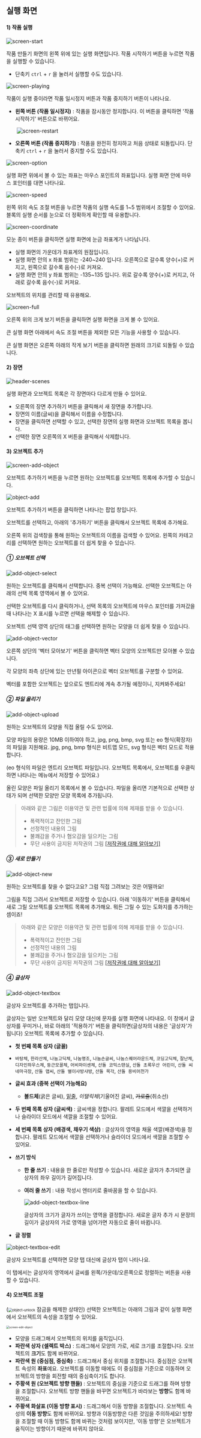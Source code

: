 ## 실행 화면



#### 1) 작품 실행



![screen-start](images/window/screen-start.png)



작품 만들기 화면의 왼쪽 위에 있는 실행 화면입니다. 작품 시작하기 버튼을 누르면 작품을 실행할 수 있습니다.

+ 단축키 `ctrl` + `r` 을 눌러서 실행할 수도 있습니다.



![screen-playing](images/window/screen-playing.png)



작품이 실행 중이라면 작품 일시정지 버튼과 작품 중지하기 버튼이 나타나요.

+ **왼쪽 버튼 (작품 일시정지)** : 작품을 잠시동안 정지합니다. 이 버튼을 클릭하면 '작품 시작하기' 버튼으로 바뀌어요.

  

  ​                                                                                             ![screen-restart](images/window/screen-restart.png) 

  

+ **오른쪽 버튼 (작품 중지하기)** : 작품을 완전히 정지하고 처음 상태로 되돌립니다. 단축키 `ctrl` + `r` 을 눌러서 중지할 수도 있습니다.



![screen-option](images/window/screen-option.png)



실행 화면 위에서 볼 수 있는 좌표는 마우스 포인트의 좌표입니다. 실행 화면 안에 마우스 포인터를 대면 나타나요.



![screen-speed](images/window/screen-speed.png)



왼쪽 위의 속도 조절 버튼을 누르면 작품의 실행 속도를 1~5 범위에서 조절할 수 있어요. 블록의 실행 순서를 눈으로 더 정확하게 확인할 때 유용합니다.



![screen-coordinate](images/window/screen-coordinate.png)



모눈 종이 버튼을 클릭하면 실행 화면에 눈금 좌표계가 나타납니다.

+ 실행 화면의 가운데가 좌표계의 원점입니다.
+ 실행 화면 안의 x 좌표 범위는 -240~240 입니다. 오른쪽으로 갈수록 양수(+)로 커지고, 왼쪽으로 갈수록 음수(-)로 커져요.
+ 실행 화면 안의 y 좌표 범위는 -135~135 입니다. 위로 갈수록 양수(+)로 커지고, 아래로 갈수록 음수(-)로 커져요.

오브젝트의 위치를 관리할 때 유용해요.



![screen-full](images/window/screen-full.jpg)



오른쪽 위의 크게 보기 버튼을 클릭하면 실행 화면을 크게 볼 수 있어요.

큰 실행 화면 아래에서 속도 조절 버튼을 제외한 모든 기능을 사용할 수 있습니다.

큰 실행 화면은 오른쪽 아래의 작게 보기 버튼을 클릭하면 원래의 크기로 되돌릴 수 있습니다.



#### 2) 장면

![header-scenes](images/window/header-scenes.png)



실행 화면과 오브젝트 목록은 각 장면마다 다르게 만들 수 있어요.

+ 오른쪽의 장면 추가하기 버튼을 클릭해서 새 장면을 추가합니다.
+ 장면의 이름(글씨)을 클릭해서 이름을 수정합니다.
+ 장면을 클릭하면 선택할 수 있고, 선택한 장면의 실행 화면과 오브젝트 목록을 봅니다.
+ 선택한 장면 오른쪽의 X 버튼을 클릭해서 삭제합니다.



#### 3) 오브젝트 추가



![screen-add-object](images/window/screen-add-object.png)



오브젝트 추가하기 버튼을 누르면 원하는 오브젝트를 오브젝트 목록에 추가할 수 있습니다.



![object-add](images/window/object-add.jpg)



오브젝트 추가하기 버튼을 클릭하면 나타나는 팝업 창입니다.

오브젝트를 선택하고, 아래의 '추가하기' 버튼을 클릭해서 오브젝트 목록에 추가해요.

오른쪽 위의 검색창을 통해 원하는 오브젝트의 이름을 검색할 수 있어요. 왼쪽의 카테고리를 선택하면 원하는 오브젝트를 더 쉽게 찾을 수 있습니다.



##### ① 오브젝트 선택



![add-object-select](images/window/add-object-select.jpg)



원하는 오브젝트를 클릭해서 선택합니다. 중복 선택이 가능해요. 선택한 오브젝트는 아래의 선택 목록 영역에서 볼 수 있어요.

선택한 오브젝트를 다시 클릭하거나, 선택 목록의 오브젝트에 마우스 포인터를 가져갔을 때 나타나는 X 표시를 누르면 선택을 해제할 수 있습니다.

 오브젝트 선택 영역 상단의 태그를 선택하면 원하는 모양을 더 쉽게 찾을 수 있습니다.



![add-object-vector](images/window/add-object-vector.jpg)



오른쪽 상단의 '벡터 모아보기' 버튼을 클릭하면 벡터 모양의 오브젝트만 모아볼 수 있습니다.

각 모양의 좌측 상단에 있는 만년필 아이콘으로 벡터 오브젝트를 구분할 수 있어요.

벡터를 포함한 오브젝트는 앞으로도 엔트리에 계속 추가될 예정이니, 지켜봐주세요!



##### ② 파일 올리기



![add-object-upload](images/window/add-object-upload.jpg)



원하는 오브젝트의 모양을 직접 올릴 수도 있어요.

모양 파일의 용량은 10MB 이하여야 하고, jpg, png, bmp, svg 또는 eo 형식(확장자)의 파일을 지원해요. jpg, png, bmp 형식은 비트맵 모드, svg 형식은 벡터 모드로 적용합니다.

(eo 형식의 파일은 엔트리 오브젝트 파일입니다. 오브젝트 목록에서, 오브젝트를 우클릭하면 나타나는 메뉴에서 저장할 수 있어요.)

올린 모양은 파일 올리기 목록에서 볼 수 있습니다. 파일을 올리면 기본적으로 선택한 상태가 되며 선택한 모양만 모양 목록에 추가됩니다. 



> 아래와 같은 그림은 이용약관 및 관련 법률에 의해 제재를 받을 수 있습니다.
>
> + 폭력적이고 잔인한 그림
> + 선정적인 내용의 그림
> + 불쾌감을 주거나 혐오감을 일으키는 그림
> + 무단 사용이 금지된 저작권의 그림 [[저작권에 대해 알아보기]](https://playentry.org/#!/terms/project)



##### ③ 새로 만들기



![add-object-new](images/window/add-object-new.jpg)



원하는 오브젝트를 찾을 수 없다고요? 그럼 직접 그려보는 것은 어떨까요!

그림을 직접 그려서 오브젝트로 저장할 수 있습니다. 아래 '이동하기' 버튼을 클릭해서 새로 그릴 오브젝트를 오브젝트 목록에 추가해요. 뭐든 그릴 수 있는 도화지를 추가하는 셈이죠!



> 아래와 같은 모양은 이용약관 및 관련 법률에 의해 제재를 받을 수 있습니다.
>
> + 폭력적이고 잔인한 그림
> + 선정적인 내용의 그림
> + 불쾌감을 주거나 혐오감을 일으키는 그림
> + 무단 사용이 금지된 저작권의 그림 [[저작권에 대해 알아보기]](https://playentry.org/#!/terms/project)



##### ④ 글상자



![add-object-textbox](images/window/add-object-textbox.jpg)



글상자 오브젝트를 추가하는 탭입니다.

글상자는 일반 오브젝트와 달리 모양 대신에 문자를 실행 화면에 나타내요. 이 창에서 글상자를 꾸미거나, 바로 아래의 '적용하기' 버튼을 클릭하면(글상자의 내용은 '글상자'가 됩니다) 오브젝트 목록에 추가할 수 있습니다.

+ **첫 번째 목록 상자 (글꼴)**
  
+ `바탕체`, `한라산체`, `나눔고딕체`, `나눔명조`, `나눔손글씨`, `나눔스퀘어라운드체`, `코딩고딕체`, `잘난체`, `디자인하우스체`, `둥근모꼴체`, `어비마이센체`, `산돌 코믹스탠실`, `산돌 초록우산 어린이`, `산돌 씨네마극장`, `산돌 맵씨`, `산돌 별이샤방샤방`, `산돌 목각`, `산돌 용비어천가`
  
+ **글씨 효과 (중복 선택이 가능해요)**

  + **볼드체**(굵은 글씨), <u>밑줄</u>, *이탤릭체*(기울어진 글씨), ~~가로줄~~(취소선)

+ **두 번째 목록 상자 (글씨색)** : 글씨색을 정합니다.
  팔레트 모드에서 색깔을 선택하거나 슬라이더 모드에서 색깔을 조절할 수 있어요.

+ **세 번째 목록 상자 (배경색, 채우기 색상)** : 글상자의 영역을 채울 색깔(배경색)을 정합니다.
  팔레트 모드에서 색깔을 선택하거나 슬라이더 모드에서 색깔을 조절할 수 있어요.

+ **쓰기 방식**

  + **한 줄 쓰기** : 내용을 한 줄로만 작성할 수 있습니다.
    새로운 글자가 추가되면 글상자의 좌우 길이가 길어집니다.

  + **여러 줄 쓰기** : 내용 작성시 엔터키로 줄바꿈을 할 수 있습니다.

    

    ![add-object-textbox-line](images/window/add-object-textbox-line.jpg)

    

    글상자의 크기가 글자가 쓰이는 영역을 결정합니다.
    새로운 글자 추가 시 문장의 길이가 글상자의 가로 영역을 넘어가면 자동으로 줄이 바뀝니다.

+ **글 정렬** 

![object-textbox-edit](images/window/object-textbox-edit.png)



글상자 오브젝트를 선택하면 모양 탭 대신에 글상자 탭이 나타나요.

이 탭에서는 글상자의 영역에서 글씨를 왼쪽/가운데/오른쪽으로 정렬하는 버튼을 사용할 수 있습니다.



#### 4) 오브젝트 조절

(<img src="images/window/object-unlock.png" alt="object-unlock" style="zoom:67%;" /> 잠금을 해제한 상태인) 선택한 오브젝트는 아래의 그림과 같이 실행 화면에서 오브젝트의 속성을 조절할 수 있어요. 

<img src="images/window/screen-edit-object.png" alt="screen-edit-object" style="zoom:50%;" />



+ 모양을 드래그해서 오브젝트의 위치를 움직입니다.
+ **파란색 상자 (셀렉트 박스)** : 드래그해서 모양의 가로, 세로 크기를 조절합니다. 오브젝트의 **크기**도 함께 바뀌어요.
+ **파란색 원 (중심점, 중심축)** : 드래그해서 중심 위치를 조절합니다.                                                          중심점은 오브젝트 속성의 **좌표**예요. 오브젝트를 이동할 때에도 이 중심점을 기준으로 이동하며 오브젝트의 방향을 회전할 때의 중심축이기도 합니다.
+ **주황색 원 (오브젝트 방향 핸들)** : 오브젝트의 중심을 기준으로 드래그를 하며 방향을 조절합니다. 오브젝트 방향 핸들을 바꾸면 오브젝트가 바라보는 **방향**도 함께 바뀌어요.
+ **주황색 화살표 (이동 방향 표시)** : 드래그해서 이동 방향을 조절합니다. 오브젝트 속성의 **이동 방향**도 함께 바뀌어요. 방향과 이동방향은 다른 것임을 주의하세요! 방향을 조절할 때 이동 방향도 함께 바뀌는 것처럼 보이지만, '이동 방향'은 오브젝트가 움직이는 방향이기 때문에 바뀌지 않아요.



